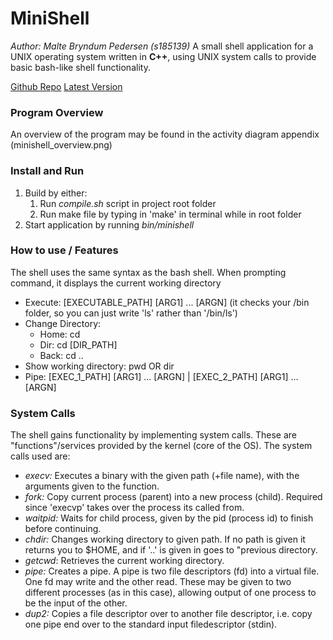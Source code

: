 # MiniShell
_Author: Malte Bryndum Pedersen (s185139)_
A small shell application for a UNIX operating system written in __C++__, using UNIX system calls to provide basic bash-like shell functionality.

[Github Repo](http://github.com/maltebp/MiniShell) 
[Latest Version](http://github.com/maltebp/MiniShell/releases/latest)

### Program Overview
An overview of the program may be found in the activity diagram appendix (minishell_overview.png)

### Install and Run
 1. Build by either:
    1. Run _compile.sh_ script in project root folder
    2. Run make file by typing in 'make' in terminal while in root folder
 2. Start application by running _bin/minishell_

### How to use / Features
The shell uses the same syntax as the bash shell. When prompting command, it displays the current working directory
 - Execute: [EXECUTABLE_PATH] [ARG1] ... [ARGN] (it checks your /bin folder, so you can just write 'ls' rather than '/bin/ls')
 - Change Directory:
    -  Home: cd
    -  Dir: cd [DIR_PATH]
    -  Back: cd ..
 - Show working directory: pwd OR dir
 - Pipe: [EXEC_1_PATH] [ARG1] ... [ARGN] | [EXEC_2_PATH] [ARG1] ... [ARGN] 

### System Calls
The shell gains functionality by implementing system calls. These are "functions"/services provided by the kernel (core of the OS). The system calls used are:
 - _execv:_ Executes a binary with the given path (+file name), with the arguments given to the function.
 - _fork:_ Copy current process (parent) into a new process (child). Required since 'execvp' takes over the process its called from.
 - _waitpid:_ Waits for child process, given by the pid (process id) to finish before continuing.
 - _chdir:_ Changes working directory to given path. If no path is given it returns you to $HOME, and if '..' is given in goes to "previous directory.
 - _getcwd_: Retrieves the current working directory.
 - _pipe:_ Creates a pipe. A pipe is two file descriptors (fd) into a virtual file. One fd may write and the other read. These may be given to two different processes (as in this case), allowing output of one process to be the input of the other.
 - _dup2:_ Copies a file descriptor over to another file descriptor, i.e. copy one pipe end over to the standard input filedescriptor (stdin).